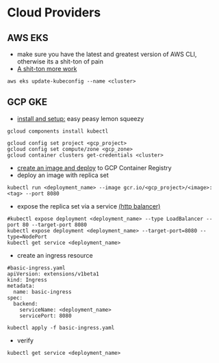 # Cloud Providers

## AWS EKS
- make sure you have the latest and greatest version of AWS CLI, otherwise its a shit-ton of pain
- [A shit-ton more work](https://docs.aws.amazon.com/eks/latest/userguide/getting-started.html)
```
aws eks update-kubeconfig --name <cluster>
```

## GCP GKE
- [install and setup:](https://docs.aws.amazon.com/eks/latest/userguide/getting-started.html) easy peasy lemon squeezy
```
gcloud components install kubectl

gcloud config set project <gcp_project>
gcloud config set compute/zone <gcp_zone>
gcloud container clusters get-credentials <cluster>
```
- [create an image and deploy](/Docker/GoogleContainerRegistry.md) to GCP Container Registry
- deploy an image with replica set
```
kubectl run <deployment_name> --image gcr.io/<gcp_project>/<image>:<tag> --port 8080
```
- expose the replica set via a service [(http balancer)](https://cloud.google.com/kubernetes-engine/docs/tutorials/http-balancer)
```
#kubectl expose deployment <deployment_name> --type LoadBalancer --port 80 --target-port 8080
kubectl expose deployment <deployment_name> --target-port=8080 --type=NodePort
kubectl get service <deployment_name>
```
- create an ingress resource
```
#basic-ingress.yaml
apiVersion: extensions/v1beta1
kind: Ingress
metadata:
  name: basic-ingress
spec:
  backend:
    serviceName: <deployment_name>
    servicePort: 8080
```
```
kubectl apply -f basic-ingress.yaml
```
- verify
```
kubectl get service <deployment_name>
```
